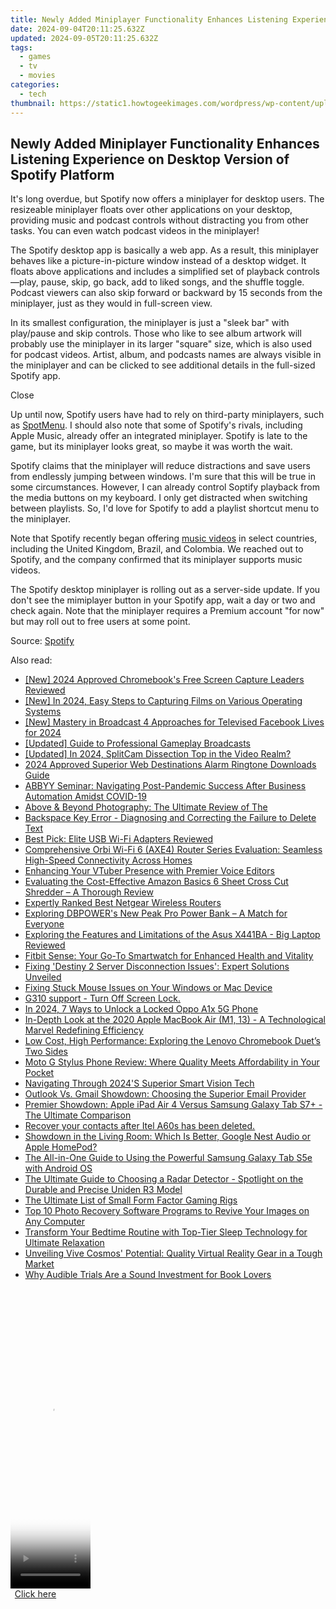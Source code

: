 ```yaml
---
title: Newly Added Miniplayer Functionality Enhances Listening Experience on Desktop Version of Spotify Platform
date: 2024-09-04T20:11:25.632Z
updated: 2024-09-05T20:11:25.632Z
tags:
  - games
  - tv
  - movies
categories:
  - tech
thumbnail: https://static1.howtogeekimages.com/wordpress/wp-content/uploads/2024/02/spotify-hero-1.jpg
---
```


## Newly Added Miniplayer Functionality Enhances Listening Experience on Desktop Version of Spotify Platform

It's long overdue, but Spotify now offers a miniplayer for desktop users. The resizeable miniplayer floats over other applications on your desktop, providing music and podcast controls without distracting you from other tasks. You can even watch podcast videos in the miniplayer!

 The Spotify desktop app is basically a web app. As a result, this miniplayer behaves like a picture-in-picture window instead of a desktop widget. It floats above applications and includes a simplified set of playback controls—play, pause, skip, go back, add to liked songs, and the shuffle toggle. Podcast viewers can also skip forward or backward by 15 seconds from the miniplayer, just as they would in full-screen view.

 In its smallest configuration, the miniplayer is just a "sleek bar" with play/pause and skip controls. Those who like to see album artwork will probably use the miniplayer in its larger "square" size, which is also used for podcast videos. Artist, album, and podcasts names are always visible in the miniplayer and can be clicked to see additional details in the full-sized Spotify app.

Close 

 Up until now, Spotify users have had to rely on third-party miniplayers, such as [SpotMenu](https://kmikiy.github.io/SpotMenu/). I should also note that some of Spotify's rivals, including Apple Music, already offer an integrated miniplayer. Spotify is late to the game, but its miniplayer looks great, so maybe it was worth the wait.

 Spotify claims that the miniplayer will reduce distractions and save users from endlessly jumping between windows. I'm sure that this will be true in some circumstances. However, I can already control Soptify playback from the media buttons on my keyboard. I only get distracted when switching between playlists. So, I'd love for Spotify to add a playlist shortcut menu to the miniplayer.

 Note that Spotify recently began offering [music videos](https://eaxpv-info.techidaily.com/new-gain-an-edge-access-these-top-8-sites-for-free-eco-screen-backdrops-and-clips-for-2024/) in select countries, including the United Kingdom, Brazil, and Colombia. We reached out to Spotify, and the company confirmed that its miniplayer supports music videos. 

 The Spotify desktop miniplayer is rolling out as a server-side update. If you don't see the mimiplayer button in your Spotify app, wait a day or two and check again. Note that the miniplayer requires a Premium account "for now" but may roll out to free users at some point.

 Source: [Spotify](https://community.spotify.com/t5/Community-Blog/Introducing-the-Spotify-Miniplayer-to-Spotify-Desktop/ba-p/5956132)

<ins class="adsbygoogle"
     style="display:block"
     data-ad-format="autorelaxed"
     data-ad-client="ca-pub-7571918770474297"
     data-ad-slot="1223367746"></ins>



<ins class="adsbygoogle"
     style="display:block"
     data-ad-client="ca-pub-7571918770474297"
     data-ad-slot="8358498916"
     data-ad-format="auto"
     data-full-width-responsive="true"></ins>

<span class="atpl-alsoreadstyle">Also read:</span>
<div><ul>
<li><a href="https://digital-screen-recording.techidaily.com/new-2024-approved-chromebooks-free-screen-capture-leaders-reviewed/"><u>[New] 2024 Approved  Chromebook's Free Screen Capture Leaders Reviewed</u></a></li>
<li><a href="https://on-screen-recording.techidaily.com/new-in-2024-easy-steps-to-capturing-films-on-various-operating-systems/"><u>[New] In 2024, Easy Steps to Capturing Films on Various Operating Systems</u></a></li>
<li><a href="https://facebook-video-files.techidaily.com/new-mastery-in-broadcast-4-approaches-for-televised-facebook-lives-for-2024/"><u>[New] Mastery in Broadcast  4 Approaches for Televised Facebook Lives for 2024</u></a></li>
<li><a href="https://video-capture.techidaily.com/updated-guide-to-professional-gameplay-broadcasts/"><u>[Updated] Guide to Professional Gameplay Broadcasts</u></a></li>
<li><a href="https://screen-video-capture.techidaily.com/updated-in-2024-splitcam-dissection-top-in-the-video-realm/"><u>[Updated] In 2024, SplitCam Dissection  Top in the Video Realm?</u></a></li>
<li><a href="https://some-guidance.techidaily.com/2024-approved-superior-web-destinations-alarm-ringtone-downloads-guide/"><u>2024 Approved  Superior Web Destinations  Alarm Ringtone Downloads Guide</u></a></li>
<li><a href="https://techidaily.com/abbyy-seminar-navigating-post-pandemic-success-after-business-automation-amidst-covid-19/"><u>ABBYY Seminar: Navigating Post-Pandemic Success After Business Automation Amidst COVID-19</u></a></li>
<li><a href="https://buynow-marvelous.techidaily.com/above-and-beyond-photography-the-ultimate-review-of-the/"><u>Above & Beyond Photography: The Ultimate Review of The</u></a></li>
<li><a href="https://win-howtos.techidaily.com/backspace-key-error-diagnosing-and-correcting-the-failure-to-delete-text/"><u>Backspace Key Error - Diagnosing and Correcting the Failure to Delete Text</u></a></li>
<li><a href="https://buynow-marvelous.techidaily.com/best-pick-elite-usb-wi-fi-adapters-reviewed/"><u>Best Pick: Elite USB Wi-Fi Adapters Reviewed</u></a></li>
<li><a href="https://buynow-marvelous.techidaily.com/comprehensive-orbi-wi-fi-6-axe4-router-series-evaluation-seamless-high-speed-connectivity-across-homes/"><u>Comprehensive Orbi Wi-Fi 6 (AXE4) Router Series Evaluation: Seamless High-Speed Connectivity Across Homes</u></a></li>
<li><a href="https://extra-resources.techidaily.com/enhancing-your-vtuber-presence-with-premier-voice-editors/"><u>Enhancing Your VTuber Presence with Premier Voice Editors</u></a></li>
<li><a href="https://buynow-marvelous.techidaily.com/evaluating-the-cost-effective-amazon-basics-6-sheet-cross-cut-shredder-a-thorough-review/"><u>Evaluating the Cost-Effective Amazon Basics 6 Sheet Cross Cut Shredder – A Thorough Review</u></a></li>
<li><a href="https://buynow-marvelous.techidaily.com/expertly-ranked-best-netgear-wireless-routers/"><u>Expertly Ranked Best Netgear Wireless Routers</u></a></li>
<li><a href="https://buynow-marvelous.techidaily.com/exploring-dbpowers-new-peak-pro-power-bank-a-match-for-everyone/"><u>Exploring DBPOWER's New Peak Pro Power Bank – A Match for Everyone</u></a></li>
<li><a href="https://buynow-marvelous.techidaily.com/exploring-the-features-and-limitations-of-the-asus-x441ba-big-laptop-reviewed/"><u>Exploring the Features and Limitations of the Asus X441BA - Big Laptop Reviewed</u></a></li>
<li><a href="https://buynow-marvelous.techidaily.com/fitbit-sense-your-go-to-smartwatch-for-enhanced-health-and-vitality/"><u>Fitbit Sense: Your Go-To Smartwatch for Enhanced Health and Vitality</u></a></li>
<li><a href="https://win-blog.techidaily.com/fixing-destiny-2-server-disconnection-issues-expert-solutions-unveiled/"><u>Fixing 'Destiny 2 Server Disconnection Issues': Expert Solutions Unveiled</u></a></li>
<li><a href="https://common-error.techidaily.com/fixing-stuck-mouse-issues-on-your-windows-or-mac-device/"><u>Fixing Stuck Mouse Issues on Your Windows or Mac Device</u></a></li>
<li><a href="https://phone-solutions.techidaily.com/g310-support-turn-off-screen-lock-by-drfone-android-unlock-android-unlock/"><u>G310 support - Turn Off Screen Lock.</u></a></li>
<li><a href="https://easy-unlock-android.techidaily.com/in-2024-7-ways-to-unlock-a-locked-oppo-a1x-5g-phone-by-drfone-android/"><u>In 2024, 7 Ways to Unlock a Locked Oppo A1x 5G Phone</u></a></li>
<li><a href="https://buynow-marvelous.techidaily.com/in-depth-look-at-the-2020-apple-macbook-air-m1-13-a-technological-marvel-redefining-efficiency/"><u>In-Depth Look at the 2020 Apple MacBook Air (M1, 13) - A Technological Marvel Redefining Efficiency</u></a></li>
<li><a href="https://buynow-marvelous.techidaily.com/low-cost-high-performance-exploring-the-lenovo-chromebook-duets-two-sides/"><u>Low Cost, High Performance: Exploring the Lenovo Chromebook Duet’s Two Sides</u></a></li>
<li><a href="https://buynow-marvelous.techidaily.com/moto-g-stylus-phone-review-where-quality-meets-affordability-in-your-pocket/"><u>Moto G Stylus Phone Review: Where Quality Meets Affordability in Your Pocket</u></a></li>
<li><a href="https://buynow-marvelous.techidaily.com/navigating-through-2024s-superior-smart-vision-tech/"><u>Navigating Through 2024'S Superior Smart Vision Tech</u></a></li>
<li><a href="https://buynow-marvelous.techidaily.com/outlook-vs-gmail-showdown-choosing-the-superior-email-provider/"><u>Outlook Vs. Gmail Showdown: Choosing the Superior Email Provider</u></a></li>
<li><a href="https://buynow-marvelous.techidaily.com/premier-showdown-apple-ipad-air-4-versus-samsung-galaxy-tab-s7plus-the-ultimate-comparison/"><u>Premier Showdown: Apple iPad Air 4 Versus Samsung Galaxy Tab S7+ - The Ultimate Comparison</u></a></li>
<li><a href="https://review-topics.techidaily.com/recover-your-contacts-after-itel-a60s-has-been-deleted-by-fonelab-android-recover-contacts/"><u>Recover your contacts after Itel A60s has been deleted.</u></a></li>
<li><a href="https://buynow-marvelous.techidaily.com/showdown-in-the-living-room-which-is-better-google-nest-audio-or-apple-homepod/"><u>Showdown in the Living Room: Which Is Better, Google Nest Audio or Apple HomePod?</u></a></li>
<li><a href="https://buynow-marvelous.techidaily.com/the-all-in-one-guide-to-using-the-powerful-samsung-galaxy-tab-s5e-with-android-os/"><u>The All-in-One Guide to Using the Powerful Samsung Galaxy Tab S5e with Android OS</u></a></li>
<li><a href="https://buynow-marvelous.techidaily.com/the-ultimate-guide-to-choosing-a-radar-detector-spotlight-on-the-durable-and-precise-uniden-r3-model/"><u>The Ultimate Guide to Choosing a Radar Detector - Spotlight on the Durable and Precise Uniden R3 Model</u></a></li>
<li><a href="https://buynow-marvelous.techidaily.com/the-ultimate-list-of-small-form-factor-gaming-rigs/"><u>The Ultimate List of Small Form Factor Gaming Rigs</u></a></li>
<li><a href="https://data-safeguard.techidaily.com/top-10-photo-recovery-software-programs-to-revive-your-images-on-any-computer/"><u>Top 10 Photo Recovery Software Programs to Revive Your Images on Any Computer</u></a></li>
<li><a href="https://buynow-marvelous.techidaily.com/transform-your-bedtime-routine-with-top-tier-sleep-technology-for-ultimate-relaxation/"><u>Transform Your Bedtime Routine with Top-Tier Sleep Technology for Ultimate Relaxation</u></a></li>
<li><a href="https://buynow-marvelous.techidaily.com/unveiling-vive-cosmos-potential-quality-virtual-reality-gear-in-a-tough-market/"><u>Unveiling Vive Cosmos' Potential: Quality Virtual Reality Gear in a Tough Market</u></a></li>
<li><a href="https://buynow-marvelous.techidaily.com/why-audible-trials-are-a-sound-investment-for-book-lovers/"><u>Why Audible Trials Are a Sound Investment for Book Lovers</u></a></li>
</ul></div>

<!-- affiliate ads begin -->
<span id="1977023">
					<video width="128" height="480" style="cursor:pointer"
           poster="//a.impactradius-go.com/display-clicktoplayimage/1977023.png"
           onclick="if(!this.playClicked){this.play();this.setAttribute('controls',true);this.playClicked=true;}">
	   <source src="//a.impactradius-go.com/display-ad/22993-1977023">
	   <img src="//a.impactradius-go.com/display-clicktoplayimage/1977023.png" style="border: none; height: 100%; width: 100%; object-fit: contain">
	</video>
	<div style="width:80px;text-align:center"><a href="javascript:window.open(decodeURIComponent('https%3A%2F%2Fhomestyler.sjv.io%2Fc%2F5597632%2F1977023%2F22993'), '_blank');void(0);">Click here</a></div>
</span>
<img height="0" width="0" src="https://imp.pxf.io/i/5597632/1977023/22993" style="position:absolute;visibility:hidden;" border="0" />
<!-- affiliate ads end -->